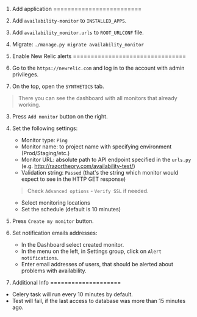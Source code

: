 1. Add application
=========================

1. Add `availability-monitor` to `INSTALLED_APPS`.
2. Add `availability_monitor.urls` to `ROOT_URLCONF` file.
3. Migrate: `./manage.py migrate availability_monitor`


2. Enable New Relic alerts
================================

1. Go to the `https://newrelic.com` and log in to the account with admin privileges.
2. On the top, open the `SYNTHETICS` tab.
> There you can see the dashboard with all monitors that already working.  

3. Press `Add monitor` button on the right.
4. Set the following settings:
    * Monitor type: `Ping`
    * Monitor name: to project name with specifying environment (Prod/Staging/etc.)
    * Monitor URL: absolute path to API endpoint specified in the `urls.py` (e.g. http://razortheory.com/availability-test/)
    * Validation string: `Passed` (that's the string which monitor would expect to see in the HTTP GET response)
    > Check `Advanced options` - `Verify SSL` if needed.
    * Select monitoring locations
    * Set the schedule (default is 10 minutes)
5. Press `Create my monitor` button.
6. Set notification emails addresses:
    * In the Dashboard select created monitor.
    * In the menu on the left, in Settings group, click on `Alert notifications`.
    * Enter email addresses of users, that should be alerted about problems with availability.


3. Additional Info
====================

* Celery task will run every 10 minutes by default.
* Test will fail, if the last access to database was more than 15 minutes ago.
